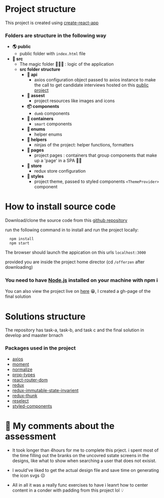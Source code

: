 # Project structure

This project is created using [create-react-app](https://reactjs.org/docs/create-a-new-react-app.html)

### Folders are structure in the following way

- **🌎 public**
  - public folder with `index.html` file
- **🎯 src**
  - The magic folder 🧙🏾‍♂️ : logic of the application
  - **src folder structure**
    - **🚀 api**
      - axios configuration object passed to axios instance to make the call to get candidate interviews hosted on this [public project](https://github.com/ick-seshoka/offerzen-data)
    - **📂 assest**
      - project resources like images and icons
    - **📦 components**
      - `dumb` components
    - **📕 containers**
      - `smart` components
    - **🚦 enums**
      - helper enums
    - **🤺 helpers**
      - ninjas of the project: helper functions, formatters
    - **📄 pages**
      - project pages : containers that group components that make up a 'page' in a SPA 🤭🤣
    - **🏬 store**
      - redux store configuration
    - **🎨 styles**
      - project theme, passed to styled components `<ThemeProvider>` component

# How to install source code

Download/clone the source code from this [github repository](https://github.com/ick-seshoka/offerzen/tree/master)

run the following command in to install and run the project locally:

```
  npm install
  npm start
```

The browser should launch the appication on this urls `localhost:3000`

provided you are inside the project home director (cd `/offerzen` after downloading)

### You need to have [Node.js](https://nodejs.dev/) installed on your machine with npm ℹ️

You can also view the project live on [here](https://ick-seshoka.github.io/offerzen/#/) 😁, I created a gh-page of the final solution

# Solutions structure

The repository has task-a, task-b, and task c and the final solution in develop and maaster brnach

### Packages used in the project

- [axios](https://www.npmjs.com/package/axios)
- [moment](https://www.npmjs.com/package/moment)
- [normalize](ttps://www.npmjs.com/package/normalize)
- [prop-types](https://www.npmjs.com/package/prop-types)
- [react-router-dom](https://www.npmjs.com/package/react-router-dom)
- [redux](https://www.npmjs.com/package/redux)
- [redux-immutable-state-invarient](https://www.npmjs.com/package/redux-immutable-state-invarient)
- [redux-thunk](https://www.npmjs.com/package/redux-thunk)
- [reselect](https://www.npmjs.com/package/reselect)
- [styled-components](https://www.npmjs.com/package/styled-components)

# 💬 My comments about the assessment

- It took longer than 4hours for me to complete this prject. i spent most of the time filling out the branks on the uncovred sstate screens in the designs, like what to show when searching a user that does not exisist.

- I would've liked to get the actual design file and save time on generating the icon svgs ☹️

- All in all it was a really func exercises to have i leanrt how to center content in a conder with padding from this project lol 💡
